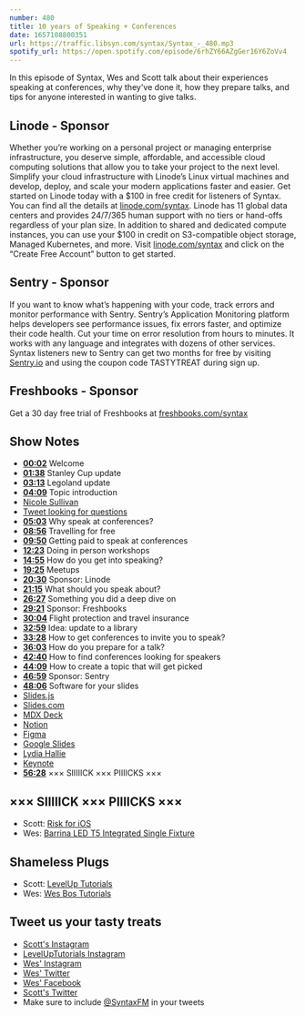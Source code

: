 ```yaml
---
number: 480
title: 10 years of Speaking + Conferences
date: 1657108800351
url: https://traffic.libsyn.com/syntax/Syntax_-_480.mp3
spotify_url: https://open.spotify.com/episode/6rhZY66AZgGer16Y6ZoVv4
---
```


In this episode of Syntax, Wes and Scott talk about their experiences speaking at conferences, why they've done it, how they prepare talks, and tips for anyone interested in wanting to give talks.

## Linode  - Sponsor

Whether you’re working on a personal project or managing enterprise infrastructure, you deserve simple, affordable, and accessible cloud computing solutions that allow you to take your project to the next level. Simplify your cloud infrastructure with Linode’s Linux virtual machines and develop, deploy, and scale your modern applications faster and easier. Get started on Linode today with a $100 in free credit for listeners of Syntax. You can find all the details at [linode.com/syntax](https://linode.com/syntax). Linode has 11 global data centers and provides 24/7/365 human support with no tiers or hand-offs regardless of your plan size. In addition to shared and dedicated compute instances, you can use your $100 in credit on S3-compatible object storage, Managed Kubernetes, and more. Visit [linode.com/syntax](https://linode.com/syntax) and click on the “Create Free Account” button to get started.

## Sentry - Sponsor

If you want to know what’s happening with your code, track errors and monitor performance with Sentry. Sentry’s Application Monitoring platform helps developers see performance issues, fix errors faster, and optimize their code health. Cut your time on error resolution from hours to minutes. It works with any language and integrates with dozens of other services. Syntax listeners new to Sentry can get two months for  free by visiting [Sentry.io](https://sentry.io) and using the coupon code TASTYTREAT during sign up.

## Freshbooks - Sponsor

Get a 30 day free trial of Freshbooks at [freshbooks.com/syntax](https://freshbooks.com/syntax)

## Show Notes

* **[00:02](#t=00:02)** Welcome
* **[01:38](#t=01:38)** Stanley Cup update
* **[03:13](#t=03:13)** Legoland update
* **[04:09](#t=04:09)** Topic introduction
* [Nicole Sullivan](https://github.com/stubbornella)
* [Tweet looking for questions](https://twitter.com/wesbos/status/1541424269556649984?s=21&t=Ml3wQgMqJBcXM7yYW6Tc6w)
* **[05:03](#t=05:03)** Why speak at conferences?
* **[08:56](#t=08:56)** Travelling for free
* **[09:50](#t=09:50)** Getting paid to speak at conferences
* **[12:23](#t=12:23)** Doing in person workshops
* **[14:55](#t=14:55)** How do you get into speaking?
* **[19:25](#t=19:25)** Meetups
* **[20:30](#t=20:30)** Sponsor: Linode
* **[21:15](#t=21:15)** What should you speak about?
* **[26:27](#t=26:27)** Something you did a deep dive on
* **[29:21](#t=29:21)** Sponsor: Freshbooks
* **[30:04](#t=30:04)** Flight protection and travel insurance
* **[32:59](#t=32:59)** Idea: update to a library
* **[33:28](#t=33:28)** How to get conferences to invite you to speak?
* **[36:03](#t=36:03)** How do you prepare for a talk?
* **[42:40](#t=42:40)** How to find conferences looking for speakers
* **[44:09](#t=44:09)** How to create a topic that will get picked
* **[46:59](#t=46:59)** Sponsor: Sentry
* **[48:06](#t=48:06)** Software for your slides
* [Slides.js](https://slides.js.org)
* [Slides.com](https://slides.com)
* [MDX Deck](https://github.com/jxnblk/mdx-deck)
* [Notion](https://www.notion.so)
* [Figma](https://www.figma.com)
* [Google Slides](https://www.google.com/slides/about/)
* [Lydia Hallie](https://twitter.com/lydiahallie)
* [Keynote](https://www.apple.com/keynote/)
* **[56:28](#t=56:28)** ××× SIIIIICK ××× PIIIICKS ×××

## ××× SIIIIICK ××× PIIIICKS ×××

* Scott: [Risk for iOS](https://apps.apple.com/us/app/risk-global-domination/id1051334048)
* Wes: [Barrina LED T5 Integrated Single Fixture](https://amzn.to/3nhlGsC)

## Shameless Plugs

* Scott: [LevelUp Tutorials](https://leveluptutorials.com/)
* Wes: [Wes Bos Tutorials](https://wesbos.com/courses)

## Tweet us your tasty treats

* [Scott's Instagram](https://www.instagram.com/stolinski/)
* [LevelUpTutorials Instagram](https://www.instagram.com/LevelUpTutorials/)
* [Wes' Instagram](https://www.instagram.com/wesbos/)
* [Wes' Twitter](https://twitter.com/wesbos)
* [Wes' Facebook](https://www.facebook.com/wesbos.developer)
* [Scott's Twitter](https://twitter.com/stolinski)
* Make sure to include [@SyntaxFM](https://twitter.com/SyntaxFM) in your tweets
